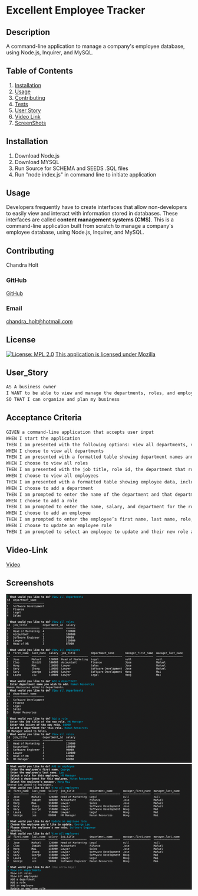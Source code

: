 # Excellent Employee Tracker

## Description
A command-line application to manage a company's employee database, using Node.js, Inquirer, and MySQL.
## Table of Contents
1. [Installation](#installation) 
2. [Usage](#usage)
3. [Contributing](#contributing)
4. [Tests](#tests)
5. [User Story](#user_Story)
6. [Video Link](#video-link)
7. [ScreenShots](#screenshots)

## Installation 
1. Download Node.js
2. Download MYSQL
3. Run Source for SCHEMA and SEEDS .SQL files
4. Run "node index.js" in command line to initiate application

## Usage 
Developers frequently have to create interfaces that allow non-developers to easily view and interact with information stored in databases. These interfaces are called **content management systems (CMS)**. This is a command-line application built from scratch to manage a company's employee database, using Node.js, Inquirer, and MySQL.
## Contributing 
Chandra Holt

### GitHub
[GitHub](https://www.github.com/chandrapanda) 
### Email
chandra_holt@hotmail.com
## License 
  [![License: MPL 2.0](https://img.shields.io/badge/License-MPL_2.0-brightgreen.svg)](https://opensource.org/licenses/MPL-2.0)
  [This application is licensed under Mozilla](https://opensource.org/licenses/MPL-2.0)

## User_Story

```md
AS A business owner
I WANT to be able to view and manage the departments, roles, and employees in my company
SO THAT I can organize and plan my business
```

## Acceptance Criteria

```md
GIVEN a command-line application that accepts user input
WHEN I start the application
THEN I am presented with the following options: view all departments, view all roles, view all employees, add a department, add a role, add an employee, and update an employee role
WHEN I choose to view all departments
THEN I am presented with a formatted table showing department names and department ids
WHEN I choose to view all roles
THEN I am presented with the job title, role id, the department that role belongs to, and the salary for that role
WHEN I choose to view all employees
THEN I am presented with a formatted table showing employee data, including employee ids, first names, last names, job titles, departments, salaries, and managers that the employees report to
WHEN I choose to add a department
THEN I am prompted to enter the name of the department and that department is added to the database
WHEN I choose to add a role
THEN I am prompted to enter the name, salary, and department for the role and that role is added to the database
WHEN I choose to add an employee
THEN I am prompted to enter the employee’s first name, last name, role, and manager, and that employee is added to the database
WHEN I choose to update an employee role
THEN I am prompted to select an employee to update and their new role and this information is updated in the database 
```

## Video-Link
[Video](https://watch.screencastify.com/v/F6vhRRQP7z799NqJm51j)

## Screenshots
![Screenshot1](./assets/images/screenshot1.png)
![Screenshot2](./assets/images/screenshot2.png)

